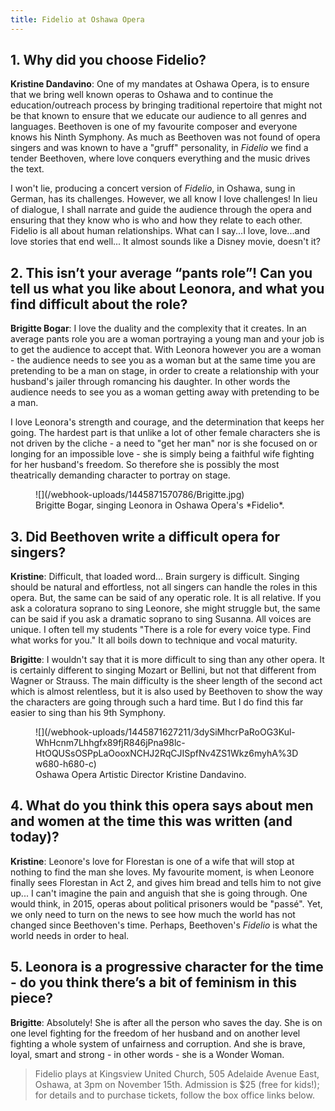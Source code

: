 ```yaml
---
title: Fidelio at Oshawa Opera
---
```


## 1. Why did you choose Fidelio?

**Kristine Dandavino**: One of my mandates at Oshawa Opera, is to ensure that we bring well known operas to Oshawa and to continue the education/outreach process by bringing traditional repertoire that might not be that known to ensure that we educate our audience to all genres and languages. Beethoven is one of my favourite composer and everyone knows his Ninth Symphony. As much as Beethoven was not found of opera singers and was known to have a "gruff" personality, in *Fidelio* we find a tender Beethoven, where love conquers everything and the music drives the text. 

I won't lie, producing a concert version of *Fidelio*, in Oshawa, sung in German, has its challenges. However, we all know I love challenges! In lieu of dialogue, I shall narrate and guide the audience through the opera and ensuring that they know who is who and how they relate to each other. Fidelio is all about human relationships. What can I say...I love, love...and love stories that end well... It almost sounds like a Disney movie, doesn't it?

## 2. This isn’t your average “pants role”! Can you tell us what you like about Leonora, and what you find difficult about the role?

**Brigitte Bogar**: I love the duality and the complexity that it creates. In an average pants role you are a woman portraying a young man and your job is to get the audience to accept that. With Leonora however you are a woman - the audience needs to see you as a woman but at the same time you are pretending to be a man on stage, in order to create a relationship with your husband's jailer through romancing his daughter. In other words the audience needs to see you as a woman getting away with pretending to be a man. 

I love Leonora's strength and courage, and the determination that keeps her going. The hardest part is that unlike a lot of other female characters she is not driven by the cliche - a need to "get her man" nor is she focused on or longing for an impossible love - she is simply being a faithful wife fighting for her husband's freedom. So therefore she is possibly the most theatrically demanding character to portray on stage.

<figure data-type="image">
![](/webhook-uploads/1445871570786/Brigitte.jpg)
<figcaption>Brigitte Bogar, singing Leonora in Oshawa Opera's *Fidelio*.</figcaption>
</figure>

## 3. Did Beethoven write a difficult opera for singers?

**Kristine**: Difficult, that loaded word... Brain surgery is difficult. Singing should be natural and effortless, not all singers can handle the roles in this opera. But, the same can be said of any operatic role. It is all relative. If you ask a coloratura soprano to sing Leonore, she might struggle but, the same can be said if you ask a dramatic soprano to sing Susanna. All voices are unique. I often tell my students "There is a role for every voice type. Find what works for you." It all boils down to technique and vocal maturity.

**Brigitte**: I wouldn't say that it is more difficult to sing than any other opera. It is certainly different to singing Mozart or Bellini, but not that different from Wagner or Strauss. The main difficulty is the sheer length of the second act which is almost relentless, but it is also used by Beethoven to show the way the characters are going through such a hard time. But I do find this far easier to sing than his 9th Symphony. 

<figure data-type="image">
![](/webhook-uploads/1445871627211/3dySiMhcrPaRoOG3Kul-WhHcnm7Lhhgfx89fjR846jPna98lc-HtOQUSsOSPpLaOooxNCHJ2RqCJISpfNv4ZS1Wkz6myhA%3Dw680-h680-c)
<figcaption>Oshawa Opera Artistic Director Kristine Dandavino.</figcaption>
</figure>

## 4. What do you think this opera says about men and women at the time this was written (and today)?

**Kristine**: Leonore's love for Florestan is one of a wife that will stop at nothing to find the man she loves. My favourite moment, is when Leonore finally sees Florestan in Act 2, and gives him bread and tells him to not give up... I can't imagine the pain and anguish that she is going through. One would think, in 2015, operas about political prisoners would be "passé". Yet, we only need to turn on the news to see how much the world has not changed since Beethoven's time. Perhaps, Beethoven's *Fidelio* is what the world needs in order to heal.

## 5. Leonora is a progressive character for the time - do you think there’s a bit of feminism in this piece?

**Brigitte**: Absolutely! She is after all the person who saves the day. She is on one level fighting for the freedom of her husband and on another level fighting a whole system of unfairness and corruption. And she is brave, loyal, smart and strong - in other words - she is a Wonder Woman. 

>Fidelio plays at Kingsview United Church, 505 Adelaide Avenue East, Oshawa, at 3pm on November 15th. Admission is $25 (free for kids!); for details and to purchase tickets, follow the box office links below.
